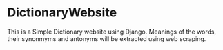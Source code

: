 # DictionaryWebsite
This is a Simple Dictionary website using Django. Meanings of the words, their synonmyms and antonyms will be
extracted using web scraping. 
